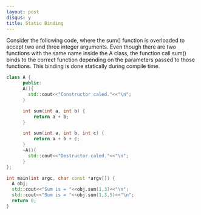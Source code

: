 ```yaml
---
layout: post
disqus: y
title: Static Binding
---
```


Consider the following code, where the sum() function is overloaded
to accept two and three integer arguments.
Even though there are two functions with the same name inside the
A class, the function call sum() binds to the correct function
depending on the parameters passed to those functions.
This binding is done statically during compile time.

```c++
class A {
      public:
      A(){
        std::cout<<"Constructor caled."<<"\n";
      }

      int sum(int a, int b) {
          return a + b;
      }

      int sum(int a, int b, int c) {
          return a + b + c;
      }
      ~A(){
        std::cout<<"Destructor caled."<<"\n";
      }
};

int main(int argc, char const *argv[]) {
  A obj;
  std::cout<<"Sum is = "<<obj.sum(1,3)<<"\n";
  std::cout<<"Sum is = "<<obj.sum(1,3,5)<<"\n";
  return 0;
}
```
